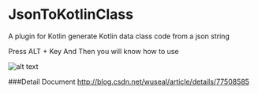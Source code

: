# JsonToKotlinClass
A plugin for Kotlin generate Kotlin data class code from a json string

Press ALT + Key And Then you will know how to use

![alt text](https://plugins.jetbrains.com/files/9960/screenshot_17276.png)


###Detail Document
http://blog.csdn.net/wuseal/article/details/77508585
